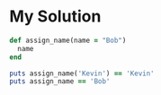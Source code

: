 # My Solution

```ruby
def assign_name(name = "Bob")
  name
end

puts assign_name('Kevin') == 'Kevin'
puts assign_name == 'Bob'
```
